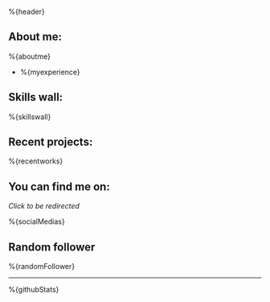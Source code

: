 %{header}

## **About me:**

%{aboutme}
* %{myexperience}

## **Skills wall:**

%{skillswall}

## **Recent projects:**

%{recentworks}

## **You can find me on:**

*Click to be redirected*

%{socialMedias}

## **Random follower**

%{randomFollower}

<hr>

%{githubStats}